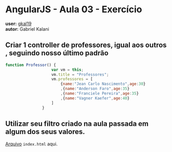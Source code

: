 # AngularJS - Aula 03 - Exercício  
**user:** [gkal19](https://github.com/gkal19)  
**autor:** Gabriel Kalani

## Criar 1 controller de professores, igual aos outros , seguindo nosso último padrão

```js
function Professor() {
                    var vm = this;
                    vm.title = "Professores";
                    vm.professores = [
                        {name:"Jean Carlo Nascimento",age:30}
                        ,{name:"Anderson Faro",age:35}
                        ,{name:"Franciele Pereira",age:35}
                        ,{name:"Vagner Kaefer",age:40}
                    ]
                }
```

## Utilizar seu filtro criado na aula passada em algum dos seus valores.

[Arquivo](https://github.com/webschool-io/be-mean-instagram-angular1-exercises/blob/master/class-03/gkal19/index.html) `index.html` aqui.